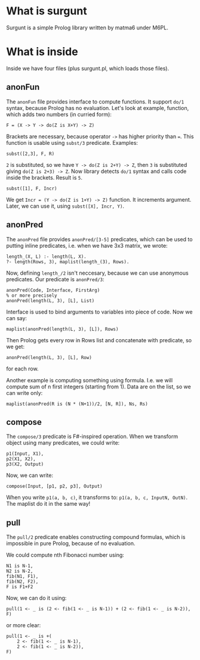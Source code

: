 What is surgunt
===============

Surgunt is a simple Prolog library written by matma6 under M6PL.

What is inside
==============

Inside we have four files (plus surgunt.pl, which loads those files).

anonFun
-------

The `anonFun` file provides interface to compute functions. It support `do/1`
syntax, because Prolog has no evaluation. Let's look at example, function,
which adds two numbers (in curried form):

    F = (X -> Y -> do(Z is X+Y) -> Z)

Brackets are necessary, because operator `->` has higher priority than `=`.
This function is usable using `subst/3` predicate. Examples:

    subst([2,3], F, R)

`2` is substituted, so we have `Y -> do(Z is 2+Y) -> Z`, then `3` is substituted
giving `do(Z is 2+3) -> Z`. Now library detects `do/1` syntax and calls code
inside the brackets. Result is `5`.

    subst([1], F, Incr)

We get `Incr = (Y -> do(Z is 1+Y) -> Z)` function. It increments argument.
Later, we can use it, using `subst([X], Incr, Y)`.

anonPred
--------

The `anonPred` file provides `anonPred/[3-5]` predicates, which can be used to
putting inline predicates, i.e. when we have 3x3 matrix, we wrote:

    length_(X, L) :- length(L, X).
    ?- length(Rows, 3), maplist(length_(3), Rows).

Now, defining `length_/2` isn't neccesary, because we can use anonymous
predicates. Our predicate is `anonPred/3`:

    anonPred(Code, Interface, FirstArg)
    % or more precisely
    anonPred(length(L, 3), [L], List)

Interface is used to bind arguments to variables into piece of code.
Now we can say:

    maplist(anonPred(length(L, 3), [L]), Rows)

Then Prolog gets every row in Rows list and concatenate with predicate, so
we get:

    anonPred(length(L, 3), [L], Row)

for each row.

Another example is computing something using formula. I.e. we will compute
sum of n first integers (starting from 1). Data are on the list, so we can
write only:

    maplist(anonPred(R is (N * (N+1))/2, [N, R]), Ns, Rs)

compose
-------

The `compose/3` predicate is F#-inspired operation. When we transform object
using many predicates, we could write:

    p1(Input, X1),
    p2(X1, X2),
    p3(X2, Output)

Now, we can write:

    compose(Input, [p1, p2, p3], Output)

When you write `p1(a, b, c)`, it transforms to: `p1(a, b, c, InputN, OutN)`.
The maplist do it in the same way!

pull
----

The `pull/2` predicate enables constructing compound formulas, which is
impossible in pure Prolog, because of no evaluation.

We could compute nth Fibonacci number using:

    N1 is N-1,
    N2 is N-2,
    fib(N1, F1),
    fib(N2, F2),
    F is F1+F2

Now, we can do it using:

    pull(1 <- _ is (2 <- fib(1 <- _ is N-1)) + (2 <- fib(1 <- _ is N-2)), F)

or more clear:

    pull(1 <- _ is +(
        2 <- fib(1 <- _ is N-1),
        2 <- fib(1 <- _ is N-2)),
    F)